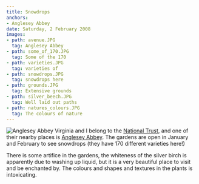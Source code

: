 ```yaml
---
title: Snowdrops
anchors:
- Anglesey Abbey
date: Saturday, 2 February 2008
images:
- path: avenue.JPG
  tag: Anglesey Abbey
- path: some_of_170.JPG
  tag: Some of the 170
- path: varieties.JPG
  tag: varieties of
- path: snowdrops.JPG
  tag: snowdrops here
- path: grounds.JPG
  tag: Extensive grounds
- path: silver_beech.JPG
  tag: Well laid out paths
- path: natures_colours.JPG
  tag: The colours of nature
---
```

![Anglesey Abbey](avenue.JPG)
Virginia and I belong to the
[National Trust](https://www.nationaltrust.org.uk/),
and one of their nearby places is
[Anglesey Abbey](https://www.nationaltrust.org.uk/anglesey-abbey-gardens-and-lode-mill).
The gardens are open in January and February to see snowdrops (they have 170 different varieties here!)

There is some artifice in the gardens, the whiteness of the silver birch is apparently due to washing up liquid, but it is a very beautiful place to visit and be enchanted by.     The colours and shapes and textures in the plants is intoxicating.
